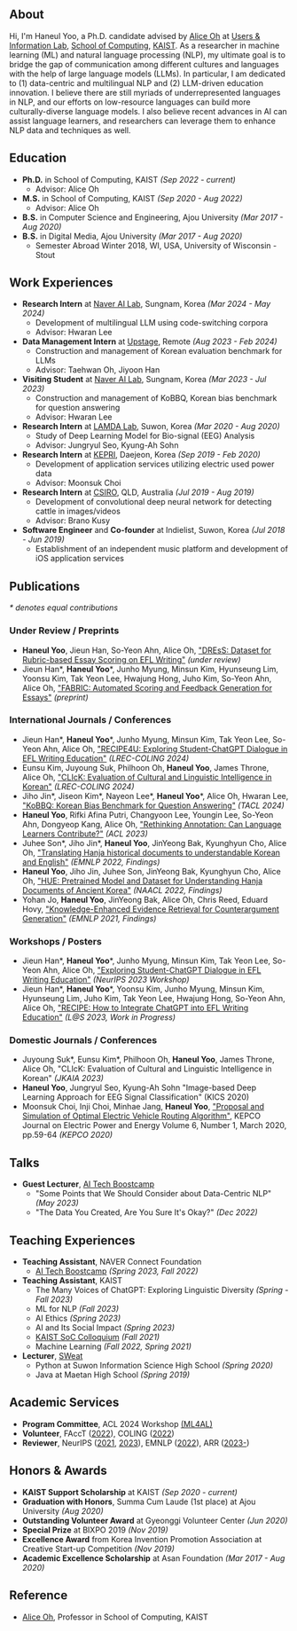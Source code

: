 ## About
Hi, I'm Haneul Yoo, a Ph.D. candidate advised by [Alice Oh](https://aliceoh9.github.io/) at [Users & Information Lab](http://uilab.kr/), [School of Computing](https://cs.kaist.ac.kr/), [KAIST](https://www.kaist.ac.kr/).
As a researcher in machine learning (ML) and natural language processing (NLP), my ultimate goal is to bridge the gap of communication among different cultures and languages with the help of large language models (LLMs).
In particular, I am dedicated to (1) data-centric and multilingual NLP and (2) LLM-driven education innovation.
I believe there are still myriads of underrepresented languages in NLP, and our efforts on low-resource languages can build more culturally-diverse language models.
I also believe recent advances in AI can assist language learners, and researchers can leverage them to enhance NLP data and techniques as well.

## Education
- **Ph.D.** in School of Computing, KAIST _(Sep 2022 - current)_
   - Advisor: Alice Oh  
- **M.S.** in School of Computing, KAIST _(Sep 2020 - Aug 2022)_
  -  Advisor: Alice Oh
- **B.S.** in Computer Science and Engineering, Ajou University _(Mar 2017 - Aug 2020)_
- **B.S.** in Digital Media, Ajou University _(Mar 2017 - Aug 2020)_
  - Semester Abroad Winter 2018, WI, USA, University of Wisconsin - Stout

## Work Experiences
- **Research Intern** at [Naver AI Lab](https://clova.ai/en/), Sungnam, Korea _(Mar 2024 - May 2024)_
  - Development of multilingual LLM using code-switching corpora
  - Advisor: Hwaran Lee
- **Data Management Intern** at [Upstage](https://www.upstage.ai/), Remote _(Aug 2023 - Feb 2024)_
  - Construction and management of Korean evaluation benchmark for LLMs
  - Advisor: Taehwan Oh, Jiyoon Han
- **Visiting Student** at [Naver AI Lab](https://clova.ai/en/), Sungnam, Korea _(Mar 2023 - Jul 2023)_
  - Construction and management of KoBBQ, Korean bias benchmark for question answering
  - Advisor: Hwaran Lee
- **Research Intern** at [LAMDA Lab](https://sites.google.com/site/kasohn/group), Suwon, Korea _(Mar 2020 - Aug 2020)_
  - Study of Deep Learning Model for Bio-signal (EEG) Analysis
  - Advisor: Jungryul Seo, Kyung-Ah Sohn
- **Research Intern** at [KEPRI](https://www.kepri.re.kr:20808/), Daejeon, Korea _(Sep 2019 - Feb 2020)_
  - Development of application services utilizing electric used power data
  - Advisor: Moonsuk Choi
- **Research Intern** at [CSIRO](https://www.csiro.au/), QLD, Australia _(Jul 2019 - Aug 2019)_
  - Development of convolutional deep neural network for detecting cattle in images/videos
  - Advisor: Brano Kusy
- **Software Engineer** and **Co-founder** at Indielist, Suwon, Korea _(Jul 2018 - Jun 2019)_
  - Establishment of an independent music platform and development of iOS application services

## Publications
_* denotes equal contributions_

### Under Review / Preprints
- **Haneul Yoo**, Jieun Han, So-Yeon Ahn, Alice Oh, ["DREsS: Dataset for Rubric-based Essay Scoring on EFL Writing"](http://arxiv.org/abs/2402.16733) _(under review)_
- Jieun Han\*, **Haneul Yoo**\*, Junho Myung, Minsun Kim, Hyunseung Lim, Yoonsu Kim, Tak Yeon Lee, Hwajung Hong, Juho Kim, So-Yeon Ahn, Alice Oh, ["FABRIC: Automated Scoring and Feedback Generation for Essays"](https://arxiv.org/abs/2310.05191) _(preprint)_

### International Journals / Conferences
- Jieun Han\*, **Haneul Yoo**\*, Junho Myung, Minsun Kim, Tak Yeon Lee, So-Yeon Ahn, Alice Oh, ["RECIPE4U: Exploring Student-ChatGPT Dialogue in EFL Writing Education"](https://arxiv.org/abs/2309.13243) _(LREC-COLING 2024)_
- Eunsu Kim, Juyoung Suk, Philhoon Oh, **Haneul Yoo**, James Throne, Alice Oh, ["CLIcK: Evaluation of Cultural and Linguistic Intelligence in Korean"](https://arxiv.org/abs/2403.06412) _(LREC-COLING 2024)_
- Jiho Jin\*, Jiseon Kim\*, Nayeon Lee\*, **Haneul Yoo**\*, Alice Oh, Hwaran Lee, ["KoBBQ: Korean Bias Benchmark for Question Answering"](https://arxiv.org/abs/2307.16778) _(TACL 2024)_
- **Haneul Yoo**, Rifki Afina Putri, Changyoon Lee, Youngin Lee, So-Yeon Ahn, Dongyeop Kang, Alice Oh, ["Rethinking Annotation: Can Language Learners Contribute?"](https://aclanthology.org/2023.acl-long.822/) _(ACL 2023)_
- Juhee Son\*, Jiho Jin\*, **Haneul Yoo**, JinYeong Bak, Kyunghyun Cho, Alice Oh, ["Translating Hanja historical documents to understandable Korean and English"](https://aclanthology.org/2022.findings-emnlp.91/) _(EMNLP 2022, Findings)_
- **Haneul Yoo**, Jiho Jin, Juhee Son, JinYeong Bak, Kyunghyun Cho, Alice Oh, ["HUE: Pretrained Model and Dataset for Understanding Hanja Documents of Ancient Korea"](https://aclanthology.org/2022.findings-naacl.140/) _(NAACL 2022, Findings)_
- Yohan Jo, **Haneul Yoo**, JinYeong Bak, Alice Oh, Chris Reed, Eduard Hovy, ["Knowledge-Enhanced Evidence Retrieval for Counterargument Generation"](https://aclanthology.org/2021.findings-emnlp.264/) _(EMNLP 2021, Findings)_

### Workshops / Posters
- Jieun Han\*, **Haneul Yoo**\*, Junho Myung, Minsun Kim, Tak Yeon Lee, So-Yeon Ahn, Alice Oh, ["Exploring Student-ChatGPT Dialogue in EFL Writing Education"](https://gaied.org/neurips2023/files/19/19_paper.pdf) _(NeurIPS 2023 Workshop)_
- Jieun Han\*, **Haneul Yoo**\*, Yoonsu Kim, Junho Myung, Minsun Kim, Hyunseung Lim, Juho Kim, Tak Yeon Lee, Hwajung Hong, So-Yeon Ahn, Alice Oh, ["RECIPE: How to Integrate ChatGPT into EFL Writing Education"](https://doi.org/10.1145/3573051.3596200) _(L@S 2023, Work in Progress)_

### Domestic Journals / Conferences
- Juyoung Suk\*, Eunsu Kim\*, Philhoon Oh, **Haneul Yoo**, James Throne, Alice Oh, "CLIcK: Evaluation of Cultural and Linguistic Intelligence in Korean" _(JKAIA 2023)_
- **Haneul Yoo**, Jungryul Seo, Kyung-Ah Sohn "Image-based Deep Learning Approach for EEG Signal Classification" (KICS 2020)
- Moonsuk Choi, Inji Choi, Minhae Jang, **Haneul Yoo**, ["Proposal and Simulation of Optimal Electric Vehicle Routing Algorithm"](https://doi.org/10.18770/KEPCO.2020.06.01.059), KEPCO Journal on Electric Power and Energy Volume 6, Number 1, March 2020, pp.59-64 _(KEPCO 2020)_

## Talks
- **Guest Lecturer**, [AI Tech Boostcamp](https://boostcamp.connect.or.kr/program_ai.html)
  - "Some Points that We Should Consider about Data-Centric NLP" _(May 2023)_
  - "The Data You Created, Are You Sure It's Okay?" _(Dec 2022)_

## Teaching Experiences
- **Teaching Assistant**, NAVER Connect Foundation
  -  [AI Tech Boostcamp](https://boostcamp.connect.or.kr/program_ai.html) _(Spring 2023, Fall 2022)_
- **Teaching Assistant**, KAIST
  - The Many Voices of ChatGPT: Exploring Linguistic Diversity _(Spring - Fall 2023)_
  - ML for NLP _(Fall 2023)_
  - AI Ethics _(Spring 2023)_
  - AI and Its Social Impact _(Spring 2023)_
  - [KAIST SoC Colloquium](https://cs.kaist.ac.kr/colloquium/) _(Fall 2021)_
  - Machine Learning _(Fall 2022, Spring 2021)_
- **Lecturer**, [SWeat](https://www.facebook.com/SW.Education.And.Tutoring/)
  - Python at Suwon Information Science High School _(Spring 2020)_
  - Java at Maetan High School _(Spring 2019)_

## Academic Services
- **Program Committee**, ACL 2024 Workshop [(ML4AL)](https://www.ml4al.com/)
- **Volunteer**, FAccT ([2022](https://facctconference.org/2022/)), COLING ([2022](https://coling2022.org/))
- **Reviewer**, NeurIPS ([2021](https://nips.cc/Conferences/2021), [2023](https://nips.cc/Conferences/2023)), EMNLP ([2022](https://2022.emnlp.org/)), ARR ([2023-](https://aclrollingreview.org/))

## Honors & Awards
- **KAIST Support Scholarship** at KAIST _(Sep 2020 - current)_
- **Graduation with Honors**, Summa Cum Laude (1st place) at Ajou University _(Aug 2020)_
- **Outstanding Volunteer Award** at Gyeonggi Volunteer Center _(Jun 2020)_
- **Special Prize** at BIXPO 2019 _(Nov 2019)_
- **Excellence Award** from Korea Invention Promotion Association at Creative Start-up Competition _(Nov 2019)_
- **Academic Excellence Scholarship** at Asan Foundation _(Mar 2017 - Aug 2020)_

## Reference
- [Alice Oh](https://aliceoh9.github.io/), Professor in School of Computing, KAIST
